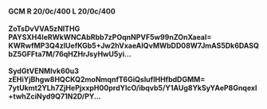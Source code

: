 #### GCM R 20/0c/400 L 20/0c/400
**ZoTsDvVVA5zNlTHG**<br/>**PAYSXH4IeRWkWNCAbRbb7zPOqnNPVF5w99nZOnXaeaI=**<br/>**KWRwfMP3Q4zlUefKGb5+Jw2hVxaeAlQvMWbDD08W7JmAS5Dk6DASQbZ5GFFta7M/76qHZHrJsyHwU5yi...**<br/><br/>
**SydGtVENMlvk60u3**<br/>**zEHiYjBhgw8HQCKQ2moNmqnfT6GiQsIuflHHfbdDGMM=**<br/>**7ytUkmt2YLh7ZjHePjxxpH00prdYlcO/ibqvb5/Y1AUg8YkSyYAeP8Gnqexl+twhZciNyd9Q71N2D/PY...**
